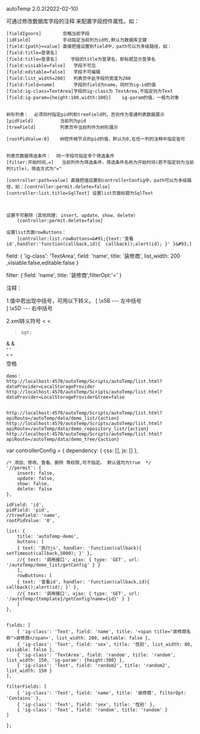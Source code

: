 autoTemp 2.0.2(2022-02-10)

可通过修改数据库字段的注释 来配置字段控件属性。如：
 
    [fieldIgnore]        忽略当前字段
    [idField]            手动指定当前列为id列,默认为数据库主键
	[field:{path}=value] 直接把值设置到field中，path可以为多级路径，如：[field:title=登录名]
    [field:title=登录名]     字段的title为登录名，即标题显示登录名
    [field:visiable=false]   字段不可见
    [field:editable=false]   字段不可编辑
    [field:list_width=200]   列表页中此字段的宽度为200
	[field:field=name]       字段的field为name，同时为ig-id的值
	[field:ig-class=TextArea]字段的ig-class为 TextArea,不指定则为Text
    [field:ig-param={height:100,width:100}]    ig-param的值，一般为对象


    树形列表：  必须同时指定pid列和treeField列，否则作为普通列表数据展示
    [pidField]          当前列为pid
    [treeField]         列表页中当前列作为树形展示
 
    [rootPidValue:0]    树控件根节点的pid的值，默认为0,在任一列的注释中指定皆可


    列表页数据筛选条件：  同一字段可指定多个筛选条件
    [filter:开始时间,=]   当前列作为筛选条件，筛选条件名称为开始时间(若不指定则为当前列title)，筛选方式为"="
    
	[controller:path=value] 直接把值设置到controllerConfig中，path可以为多级路径，如：[controller:permit.delete=false]
	[controller:list.title=SqlText] 设置list页面标题为SqlText

 

	设置不可删除（其他同理: insert、update、show、delete）
		[controller:permit.delete=false]

	设置list页面rowButtons：
		[controller:list.rowButtons=&#91;{text:'查看id',handler:'function(callback,id){  callback();alert(id); }' }&#93;] 
									


field:
{ 'ig-class': 'TextArea', field: 'name', title: '<span title="装修商名称">装修商</span>', list_width: 200 ,visiable:false,editable:false  }

filter:
 { field: 'name', title: '装修商',filterOpt:'=' }


 注释：

 1.值中若出现中括号，可用以下转义。
 [  \x5B --- 左中括号  
 ]  \x5D --- 右中括号  


 2.xml转义符号
  <     &lt;	
  >		&gt;	
  &		&amp;	
  '		&apos;	
  "		&quot;	
  空格  &nbsp;	





	demo：
	http://localhost:4570/autoTemp/Scripts/autoTemp/list.html?dataProvider=LocalStorageProvider
    http://localhost:4570/autoTemp/Scripts/autoTemp/list.html?dataProvider=LocalStorageProvider&tree=false


	http://localhost:4570/autoTemp/Scripts/autoTemp/list.html?apiRoute=/autoTemp/data/demo_list/{action}
	http://localhost:4570/autoTemp/Scripts/autoTemp/list.html?apiRoute=/autoTemp/data/demo_repository_list/{action}
	http://localhost:4570/autoTemp/Scripts/autoTemp/list.html?apiRoute=/autoTemp/data/demo_tree/{action}






var controllerConfig = {
       dependency: {
	    css: [],
	    js: []
	},

	/* 添加、修改、查看、删除 等权限,可不指定。 默认值均为true  */
	'//permit': {
	    insert: false,
	    update: false,
	    show: false,
	    delete: false
	},

	idField: 'id',
	pidField: 'pid',
	//treeField: 'name',
	rootPidValue: '0',

	list: {
	    title: 'autoTemp-demo',
	    buttons: [
		{ text: '执行js', handler: 'function(callback){  setTimeout(callback,5000); }' },
		//{ text: '调用接口', ajax: { type: 'GET', url: '/autoTemp/demo_list/getConfig' } }
	    ],
	    rowButtons: [
		{ text: '查看id', handler: 'function(callback,id){  callback();alert(id); }' },
		//{ text: '调用接口', ajax: { type: 'GET', url: '/autoTemp/{template}/getConfig?name={id}' } }
	    ]
	},


	fields: [
	    { 'ig-class': 'Text', field: 'name', title: '<span title="装修商名称">装修商</span>', list_width: 200, editable: false },
	    { 'ig-class': 'Text', field: 'sex', title: '性别', list_width: 80, visiable: false },
	    { 'ig-class': 'TextArea', field: 'random', title: 'random', list_width: 150, 'ig-param': {height:300} },
	    { 'ig-class': 'Text', field: 'random2', title: 'random2', list_width: 150 }
	],

	filterFields: [
	    { 'ig-class': 'Text', field: 'name', title: '装修商', filterOpt: 'Contains' },
	    { 'ig-class': 'Text', field: 'sex', title: '性别' },
	    { 'ig-class': 'Text', field: 'random', title: 'random' }
	]

    };




